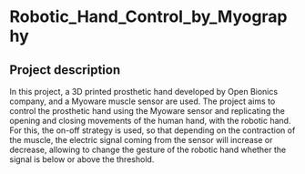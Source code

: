 # Robotic_Hand_Control_by_Myography

## Project description
In this project, a 3D printed prosthetic hand developed by Open Bionics company, and a Myoware muscle sensor are used. The project aims to control the prosthetic hand using the Myoware sensor and replicating the opening and closing movements of the human hand, with the robotic hand. For this, the on-off strategy is used, so that depending on the contraction of the muscle, the electric signal coming from the sensor will increase or decrease, allowing to change the gesture of the robotic hand whether the signal is below or above the threshold.
